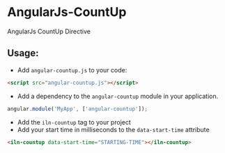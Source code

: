 # AngularJs-CountUp

AngularJs CountUp Directive


## Usage:

 - Add `angular-countup.js` to your code:
```html
<script src="angular-countup.js"></script>
```
 - Add a dependency to the `angular-countup` module in your application.
```js
angular.module('MyApp', ['angular-countup']);
```
 - Add the `iln-countup` tag to your project
 - Add your start time in milliseconds to the `data-start-time` attribute
```html
<iln-countup data-start-time="STARTING-TIME"></iln-countup>
```
